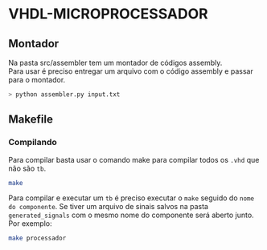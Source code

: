 # VHDL-MICROPROCESSADOR

## Montador
Na pasta src/assembler tem um montador de códigos assembly.\
Para usar é preciso entregar um arquivo com o código assembly e passar para o montador.
``` sh
> python assembler.py input.txt
```

## Makefile
### Compilando
Para compilar basta usar o comando make para compilar todos os `.vhd` que não são `tb`.
``` sh
make
```
Para compilar e executar um `tb` é preciso executar o `make` seguido do `nome do componente`. Se tiver um arquivo de sinais salvos na pasta `generated_signals` com o mesmo nome do componente será aberto junto. Por exemplo:
``` sh
make processador
```